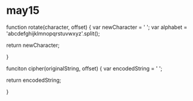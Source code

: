 # may15

function rotate(character, offset) {
  var newCharacter = ' ';
  var alphabet = 'abcdefghijklmnopqrstuvwxyz'.split();
  
  
  
  return newCharacter;

}

funciton cipher(originalString, offset) {
  var encodedString = ' ';
  
  
  
  return encodedString;
  
  
  }
  
